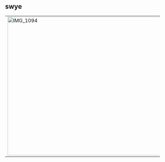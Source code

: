## swye </span>
<table>
  <tr>
    <td>
      <img src="https://i.pinimg.com/564x/0c/fa/32/0cfa32f333219313a611cfade57c77e1.jpg" alt="IMG_1094" width="800" height="450" />
    </td>
    <td>
                             
<strong style="font-size: 45px;">𝕾𝕰𝕮𝖀𝕽𝕴𝕿𝖄 𝕽𝕰𝕾𝕰𝕬𝕽𝕮𝕳𝕰𝕽</strong>  
- red teamer <br>
- i just try hacking <br>
- I do for fun: Valorant/Manga/hacking <br>
- Twitter/X : https://twitter.com/swye777 <br>
    </td>
  </tr>
</table>
